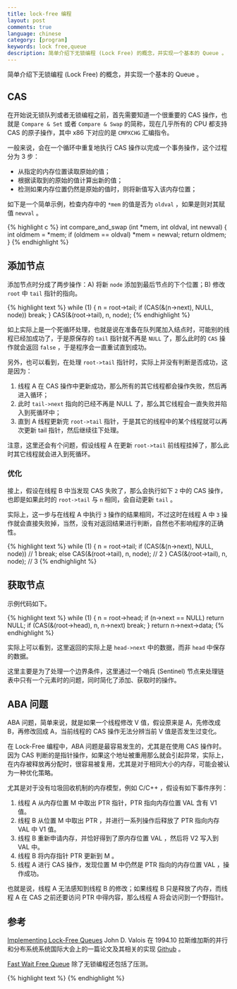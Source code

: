 ```yaml
---
title: lock-free 编程
layout: post
comments: true
language: chinese
category: [program]
keywords: lock free,queue
description: 简单介绍下无锁编程 (Lock Free) 的概念，并实现一个基本的 Queue 。
---
```


简单介绍下无锁编程 (Lock Free) 的概念，并实现一个基本的 Queue 。

<!-- more -->

## CAS

在开始说无锁队列或者无锁编程之前，首先需要知道一个很重要的 CAS 操作，也就是 `Compare & Set` 或者 `Compare & Swap` 的简称，现在几乎所有的 CPU 都支持 CAS 的原子操作，其中 x86 下对应的是 `CMPXCHG` 汇编指令。

一般来说，会在一个循环中重复地执行 CAS 操作以完成一个事务操作，这个过程分为 3 步：

* 从指定的内存位置读取原始的值；
* 根据读取到的原始的值计算出新的值；
* 检测如果内存位置仍然是原始的值时，则将新值写入该内存位置；

如下是一个简单示例，检查内存中的 `*mem` 的值是否为 `oldval` ，如果是则对其赋值 `newval` 。

{% highlight c %}
int compare_and_swap (int *mem, int oldval, int newval)
{
	int oldmem = *mem;
	if (oldmem == oldval)
		*mem = newval;
	return oldmem;
}
{% endhighlight %}

## 添加节点

添加节点时分成了两步操作：A) 将新 `node` 添加到最后节点的下个位置；B) 修改 `root` 中 `tail` 指针的指向。

{% highlight text %}
while (1) {
	n = root->tail;
	if (CAS(&(n->next), NULL, node))
		break;
}
CAS(&(root->tail), n, node);
{% endhighlight %}

如上实际上是一个死循环处理，也就是说在准备在队列尾加入结点时，可能别的线程已经加成功了，于是原保存的 `tail` 指针就不再是 `NULL` 了，那么此时的 `CAS` 操作就会返回 `false` ，于是程序会一直重试直到成功。

另外，也可以看到，在处理 `root->tail` 指针时，实际上并没有判断是否成功，这是因为：

1. 线程 A 在 CAS 操作中更新成功，那么所有的其它线程都会操作失败，然后再进入循环；
2. 此时 `tail->next` 指向的已经不再是 NULL 了，那么其它线程会一直失败并陷入到死循环中；
3. 直到 A 线程更新完 `root->tail` 指针，于是其它的线程中的某个线程就可以再次更新 tail 指针，然后继续往下处理。

注意，这里还会有个问题，假设线程 A 在更新 `root->tail` 前线程挂掉了，那么此时其它线程就会进入到死循环。

### 优化

接上，假设在线程 B 中当发现 CAS 失败了，那么会执行如下 `2` 中的 CAS 操作，也即是如果此时的 `root->tail` 与 `n` 相同，会自动更新 `tail` 。

实际上，这一步与在线程 A 中执行 `3` 操作的结果相同，不过这时在线程 A 中 `3` 操作就会直接失败掉，当然，没有对返回结果进行判断，自然也不影响程序的正确性。

{% highlight text %}
while (1) {
	n = root->tail;
	if (CAS(&(n->next), NULL, node)) // 1
		break;
	else
		CAS(&(root->tail), n, node); // 2
}
CAS(&(root->tail), n, node); // 3
{% endhighlight %}

## 获取节点

示例代码如下。

{% highlight text %}
while (1) {
	n = root->head;
	if (n->next == NULL)
		return NULL;
	if (CAS(&(root->head), n, n->next)
		break;
}
return n->next->data;
{% endhighlight %}

实际上可以看到，这里返回的实际上是 `head->next` 中的数据，而非 `head` 中保存的数据。

这里主要是为了处理一个边界条件，这里通过一个哨兵 (Sentinel) 节点来处理链表中只有一个元素时的问题，同时简化了添加、获取时的操作。

## ABA 问题

ABA 问题，简单来说，就是如果一个线程修改 V 值，假设原来是 A，先修改成 B，再修改回成 A，当前线程的 CAS 操作无法分辨当前 V 值是否发生过变化。

在 Lock-Free 编程中，ABA 问题是最容易发生的，尤其是在使用 CAS 操作时。因为 CAS 判断的是指针操作，如果这个地址被重用那么就会引起异常，实际上，在内存被释放再分配时，很容易被复用，尤其是对于相同大小的内存，可能会被认为一种优化策略。

尤其是对于没有垃圾回收机制的内存模型，例如 C/C++ ，假设有如下事件序列：

1. 线程 A 从内存位置 M 中取出 PTR 指针，PTR 指向内存位置 VAL 含有 V1 值。
2. 线程 B 从位置 M 中取出 PTR ，并进行一系列操作后释放了 PTR 指向内存 VAL 中 V1 值。
3. 线程 B 重新申请内存，并恰好得到了原内存位置 VAL ，然后将 V2 写入到 VAL 中。
4. 线程 B 将内存指针 PTR 更新到 M 。
5. 线程 A 进行 CAS 操作，发现位置 M 中仍然是 PTR 指向的内存位置 VAL ，操作成功。

也就是说，线程 A 无法感知到线程 B 的修改；如果线程 B 只是释放了内存，而线程 A 在 CAS 之前还要访问 PTR 中得内容，那么线程 A 将会访问到一个野指针。

<!--
### 队列问题

如上介绍的是 ABA 的基本概念，那么在这里实现的无锁队列又是什么样的场景。

--allmatches

关于 ABA 问题的讨论
https://github.com/mulle-c/mulle-aba


## 关于线程操作

pthread_cond_signal() 感觉这个函数中会有一个缓存队列

注意，

1. 条件信号是没有缓存队列的，如果发送信号时有线程阻塞，那么该线程就会收到信号。例如，在队列中，只有当队列中无元素时，才需要阻塞。
2. 通过signal发送信号时，只会触发一个线程，除非使用 broadcast ，不过此时需要处理惊群的问题。
3. 如果消费者会将多个消息合并进行发送，例如监控数据为了高效利用带宽，那么完全使用阻塞方式实际上是不合理的，有可能会由于线程一直没有被唤醒，导致数据发送延迟。

在示例 1 中，以阻塞方式消费信息，每拿到一条记录后直接消费处理。

1. 首先启动消费者，阻塞等待接收消息。
2. 启动生产者，开始方式消息。
3. 等待生产者数据生成。
4. 休眠10秒，等待所有的消息都被消费。(因为消费者是阻塞等待，不确定何时完全消费完成)
5. 发送停止消息，停止任务，并退出。

这里对每个消费者消费的信息数进行了统计，用于查看消费者的负载情况，可以发现，负载是真心不均衡的。

在示例 2 中，为了提高效率将多个消息合并发送，这里同时会涉及到两种策略：A) 尽量提高带宽；B) 尽量减小延迟。

1. 对于 A 来说，如果消费者中发现没有足够的报文，那么本次的数据将会缓存，直到有足够的数据，也就意味着这里的缓存等待时间不可控，无法保证实时。
2. 对于 B 来说，可以做到的是尽量利用带宽，当消息不足以填充一次报文的时候就直接发送，而不是继续缓存。


https://github.com/darkautism/lfqueue
https://github.com/haipome/lock_free_queue
https://github.com/rmind/ringbuf
https://github.com/supermartian/lockfree-queue
https://github.com/chaoran/fast-wait-free-queue
http://kaiyuan.me/2017/09/22/memory-barrier/
http://dreamrunner.org/blog/2014/06/28/qian-tan-memory-reordering/
https://blog.csdn.net/hairetz/article/details/18233935
http://chenyufei.info/blog/2013-03-10/memory-consistency-model/
http://www.rdrop.com/users/paulmck/scalability/paper/whymb.2010.07.23a.pdf
https://www.cnblogs.com/gaochundong/p/lock_free_programming.html
https://preshing.com/20120612/an-introduction-to-lock-free-programming/
https://github.com/kumpera/Lock-free-hastable
https://github.com/xant/libhl

http://valleylord.github.io/post/201606-memory-model/
https://blog.csdn.net/dd864140130/article/details/56494925

https://tour.golang.org/concurrency/2


在C中实现无锁编程需要考量的东西
https://www.reddit.com/r/C_Programming/comments/6k1ix6/how_to_write_a_lock_free_queue_in_c/
http://codemacro.com/2015/05/03/hazard-pointer/
https://www.schneems.com/2017/06/28/how-to-write-a-lock-free-queue/
https://github.com/mulle-concurrent/mulle-concurrent
-->

## 参考

[Implementing Lock-Free Queues](http://people.cs.pitt.edu/~jacklange/teaching/cs2510-f12/papers/implementing_lock_free.pdf) John D. Valois 在 1994.10 拉斯维加斯的并行和分布系统系统国际大会上的一篇论文及其相关的实现 [Github](https://github.com/supermartian/lockfree-queue) 。

[Fast Wait Free Queue](https://github.com/chaoran/fast-wait-free-queue) 除了无锁编程还包括了压测。

{% highlight text %}
{% endhighlight %}
